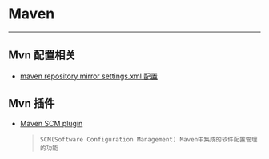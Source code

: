 # Maven
-----------
## Mvn 配置相关
* [maven repository mirror settings.xml 配置](http://blog.csdn.net/xiaoliuliu2050/article/details/51226504)

## Mvn 插件
* [ Maven SCM plugin ](http://maven.apache.org/scm/maven-scm-plugin/index.html)
  > `SCM(Software Configuration Management) Maven中集成的软件配置管理的功能`
